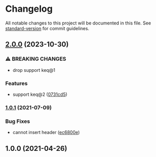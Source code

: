# Changelog

All notable changes to this project will be documented in this file. See [standard-version](https://github.com/conventional-changelog/standard-version) for commit guidelines.

## [2.0.0](https://www.github.com/keq-request/keq-headers/compare/v1.0.1...v2.0.0) (2023-10-30)


### ⚠ BREAKING CHANGES

* drop support keq@1

### Features

* support keq@2 ([0731cd5](https://www.github.com/keq-request/keq-headers/commit/0731cd543ecc9a2fe7b7e80d6022582584b62c53))

### [1.0.1](https://www.github.com/keq-request/keq-headers/compare/v1.0.0...v1.0.1) (2021-07-09)


### Bug Fixes

* cannot insert header ([ec6800e](https://www.github.com/keq-request/keq-headers/commit/ec6800ef33c0e2c18705cf56c53e490617b86d10))

## 1.0.0 (2021-04-26)

